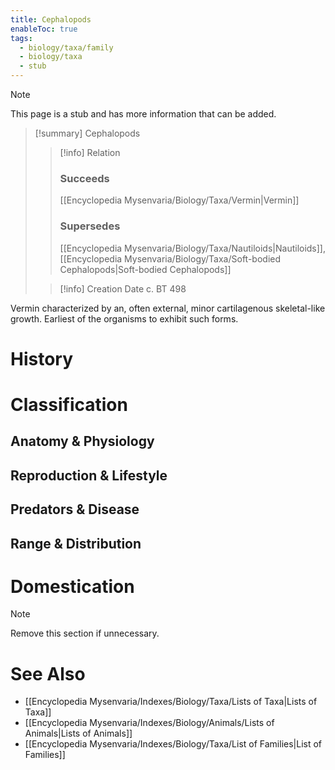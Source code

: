 ```yaml
---
title: Cephalopods
enableToc: true
tags:
  - biology/taxa/family
  - biology/taxa
  - stub
---
```


> [!note]
> This page is a stub and has more information that can be added.

> [!summary] Cephalopods
> > [!info] Relation
> > ### Succeeds
> > [[Encyclopedia Mysenvaria/Biology/Taxa/Vermin|Vermin]]
> > ### Supersedes
> > [[Encyclopedia Mysenvaria/Biology/Taxa/Nautiloids|Nautiloids]], [[Encyclopedia Mysenvaria/Biology/Taxa/Soft-bodied Cephalopods|Soft-bodied Cephalopods]]
>
> > [!info] Creation Date
> > c. BT 498

Vermin characterized by an, often external, minor cartilagenous skeletal-like growth. Earliest of the organisms to exhibit such forms.
# History

# Classification
## Anatomy & Physiology

## Reproduction & Lifestyle

## Predators & Disease

## Range & Distribution

# Domestication

> [!note]
> Remove this section if unnecessary.
# See Also
- [[Encyclopedia Mysenvaria/Indexes/Biology/Taxa/Lists of Taxa|Lists of Taxa]]
- [[Encyclopedia Mysenvaria/Indexes/Biology/Animals/Lists of Animals|Lists of Animals]]
- [[Encyclopedia Mysenvaria/Indexes/Biology/Taxa/List of Families|List of Families]]